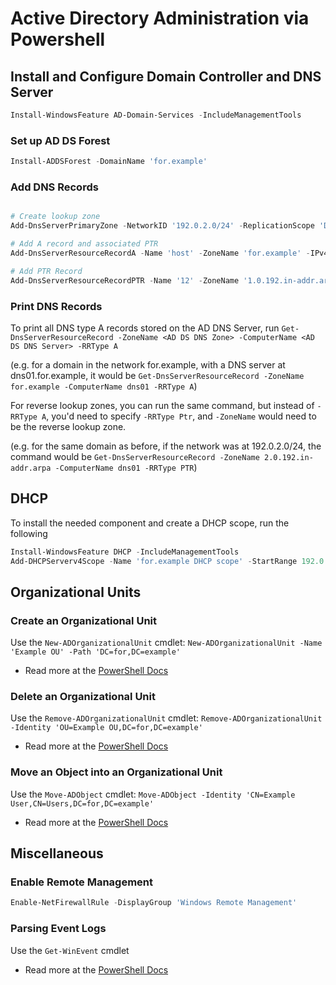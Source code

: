 <!--
SPDX-FileCopyrightText: 2021 - 2025 Eli Array Minkoff

SPDX-License-Identifier: CC-BY-SA-4.0
-->

# Active Directory Administration via Powershell

## Install and Configure Domain Controller and DNS Server

```powershell
Install-WindowsFeature AD-Domain-Services -IncludeManagementTools
```

### Set up AD DS Forest

```powershell
Install-ADDSForest -DomainName 'for.example'
```

### Add DNS Records

```powershell

# Create lookup zone
Add-DnsServerPrimaryZone -NetworkID '192.0.2.0/24' -ReplicationScope 'Domain'

# Add A record and associated PTR
Add-DnsServerResourceRecordA -Name 'host' -ZoneName 'for.example' -IPv4Address '192.0.2.201' -CreatePtr

# Add PTR Record
Add-DnsServerResourceRecordPTR -Name '12' -ZoneName '1.0.192.in-addr.arpa.' -PtrDomainName 'gateway'
```

### Print DNS Records

To print all DNS type A records stored on the AD DNS Server, run `Get-DnsServerResourceRecord -ZoneName <AD DS DNS Zone> -ComputerName <AD DS DNS Server> -RRType A`

(e.g. for a domain in the network for.example, with a DNS server at dns01.for.example, it would be `Get-DnsServerResourceRecord -ZoneName for.example -ComputerName dns01 -RRType A`)

For reverse lookup zones, you can run the same command, but instead of `-RRType A`, you'd need to specify `-RRType Ptr`, and `-ZoneName` would need to be the reverse lookup zone.

(e.g. for the same domain as before, if the network was at 192.0.2.0/24, the command would be `Get-DnsServerResourceRecord -ZoneName 2.0.192.in-addr.arpa -ComputerName dns01 -RRType PTR`)

## DHCP

To install the needed component and create a DHCP scope, run the following

```powershell
Install-WindowsFeature DHCP -IncludeManagementTools
Add-DHCPServerv4Scope -Name 'for.example DHCP scope' -StartRange 192.0.2.50 -EndRange 192.0.2.75 -SubnetMask 255.255.255.0
```

## Organizational Units

### Create an Organizational Unit

Use the `New-ADOrganizationalUnit` cmdlet: `New-ADOrganizationalUnit -Name 'Example OU' -Path 'DC=for,DC=example'`

   * Read more at the [PowerShell Docs](https://docs.microsoft.com/en-us/powershell/module/activedirectory/new-adorganizationalunit?view=windowsserver2019-ps)

### Delete an Organizational Unit

Use the `Remove-ADOrganizationalUnit` cmdlet: `Remove-ADOrganizationalUnit -Identity 'OU=Example OU,DC=for,DC=example'`

   * Read more at the [PowerShell Docs](https://docs.microsoft.com/en-us/powershell/module/activedirectory/remove-adorganizationalunit?view=windowsserver2019-ps)

### Move an Object into an Organizational Unit

Use the `Move-ADObject` cmdlet: `Move-ADObject -Identity 'CN=Example User,CN=Users,DC=for,DC=example'`

   * Read more at the [PowerShell Docs](https://docs.microsoft.com/en-us/powershell/module/activedirectory/move-adobject?view=windowsserver2019-ps)

## Miscellaneous

### Enable Remote Management

```powershell
Enable-NetFirewallRule -DisplayGroup 'Windows Remote Management'
```

### Parsing Event Logs

Use the `Get-WinEvent` cmdlet

  * Read more at the [PowerShell Docs](https://docs.microsoft.com/en-us/powershell/module/microsoft.powershell.diagnostics/get-winevent?view=powershell-7.1)
